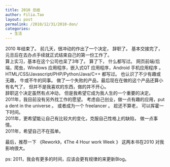 ```yaml
---
title: 2010 总结
author: Filia.Tao
layout: post
permalink: /2010/12/31/2010-don/
categories:
  - 生活
---
```

2010 年结束了。 前几天，很冲动的作出了一个决定， 辞职了。 基本交接完了， 元旦后在去办点手续就正式结束自己的第一份工作了。  
算上实习，基本在这个公司也呆了3年了。 算了下， 什么都写过。 网页前端/后端，爬虫，Windows 应用程序，嵌入式QT 应用程序，Android 手机应用程序 。 HTML/CSS/Javascript/PHP/Python/Java/C++ 都写过。 也认识了不少有趣或无趣， 牛或不牛的同事。 做了一个失败的产品，最后现在在做的这个产品还算小有名气了， 但并不是我喜欢的东西，做的并不开心。  
辞职这个决定虽然有点冲动， 但是我希望它成为我人生的一个重要的决定。  
2011年，我目前没有另外找工作的愿望。 考虑自己创业，做一点有趣的应用，put a dent in the universe 。 或者成为一个 freelancer 。 趁还不算老， 可以挥霍一下时间。  
2011年，更希望能让自己有比较大的变化，克服自己性格上的缺陷， 做一点事情。  
2011年，希望自己不在孤单。 

最后，推荐一下 《Rework》，《The 4 Hour work Week 》 这两本书在2010 对我影响很大。 

ps: 2011，我会有更多的时间，应该会更有规律的来更新Blog。